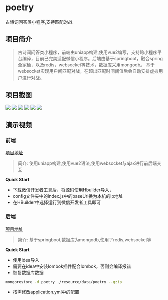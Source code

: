 # poetry
古诗词问答类小程序,支持匹配对战

## 项目简介
> 古诗词问答类小程序，前端由uniapp构建,使用vue2编写，支持跨小程序平台编译，目前已完美适配微信小程序。后端由基于springboot，融合spring全家桶，以及redis，websocket等技术，数据库采用mongodb。
> 基于websocket实现用户间匹配对战，在超出匹配时间阈值后会自动安排虚拟用户进行对战。
## 项目截图

<img src="./resource/img/index.png">
<img src="./resource/img/poetryList.png">
<img src="./resource/img/poetryDetail.png">
<img src="./resource/img/multiplayerGames.png">
<img src="./resource/img/singlegame.png">
<img src="./resource/img/top.png">

## 演示视频


### 前端
[项目地址](https://github.com/prodigy99/poetry-client)
> 简介:
> 使用uniapp构建,使用vue2语法,使用websocket与ajax进行前后端交互

**Quick Start**
* 下载微信开发者工具后，将源码使用Hbuilder导入，
* config文件夹中的index.js中的baseUrl换为本机的ip地址
* 在HBuilder中选择运行到微信开发者工具即可
### 后端
[项目地址](https://github.com/prodigy99/poetry-server)

> 简介:
> 基于springboot,数据库为mongodb,使用了redis,websocket等

**Quick Start**
* 使用idea导入
* 需要在idea中安装lombok插件配合lombok，否则会编译报错
* 恢复数据库数据
``` bash
mongorestore -d poetry ./resource/data/poetry --gzip
```
* 按需修改application.yml中的配置